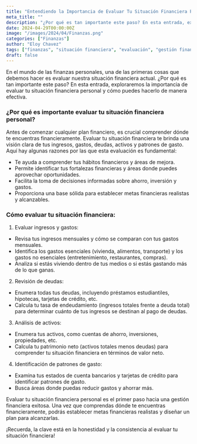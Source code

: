 ```yaml
---
title: "Entendiendo la Importancia de Evaluar Tu Situación Financiera Personal"
meta_title: ""
description: "¿Por qué es tan importante este paso? En esta entrada, exploraremos la importancia de evaluar tu situación financiera personal y cómo puedes hacerlo de manera efectiva."
date: 2024-04-29T00:00:00Z
image: "/images/2024/04/Finanzas.png"
categories: ["Finanzas"]
author: "Eloy Chavez"
tags: ["finanzas", "situación financiera", "evaluación", "gestión financiera"]
draft: false
---
```


En el mundo de las finanzas personales, una de las primeras cosas que debemos hacer es evaluar nuestra situación financiera actual. ¿Por qué es tan importante este paso? En esta entrada, exploraremos la importancia de evaluar tu situación financiera personal y cómo puedes hacerlo de manera efectiva.

### ¿Por qué es importante evaluar tu situación financiera personal?
Antes de comenzar cualquier plan financiero, es crucial comprender dónde te encuentras financieramente. Evaluar tu situación financiera te brinda una visión clara de tus ingresos, gastos, deudas, activos y patrones de gasto. Aquí hay algunas razones por las que esta evaluación es fundamental:

- Te ayuda a comprender tus hábitos financieros y áreas de mejora.
- Permite identificar tus fortalezas financieras y áreas donde puedes aprovechar oportunidades.
- Facilita la toma de decisiones informadas sobre ahorro, inversión y gastos.
- Proporciona una base sólida para establecer metas financieras realistas y alcanzables.

### Cómo evaluar tu situación financiera:

1. Evaluar ingresos y gastos:
- Revisa tus ingresos mensuales y cómo se comparan con tus gastos mensuales.
- Identifica los gastos esenciales (vivienda, alimentos, transporte) y los gastos no esenciales (entretenimiento, restaurantes, compras).
- Analiza si estás viviendo dentro de tus medios o si estás gastando más de lo que ganas.
2. Revisión de deudas:
- Enumera todas tus deudas, incluyendo préstamos estudiantiles, hipotecas, tarjetas de crédito, etc.
- Calcula tu tasa de endeudamiento (ingresos totales frente a deuda total) para determinar cuánto de tus ingresos se destinan al pago de deudas.
3. Análisis de activos:
- Enumera tus activos, como cuentas de ahorro, inversiones, propiedades, etc.
- Calcula tu patrimonio neto (activos totales menos deudas) para comprender tu situación financiera en términos de valor neto.
4. Identificación de patrones de gasto:
- Examina tus estados de cuenta bancarios y tarjetas de crédito para identificar patrones de gasto.
- Busca áreas donde puedas reducir gastos y ahorrar más.

Evaluar tu situación financiera personal es el primer paso hacia una gestión financiera exitosa. Una vez que comprendas dónde te encuentras financieramente, podrás establecer metas financieras realistas y diseñar un plan para alcanzarlas.

¡Recuerda, la clave está en la honestidad y la consistencia al evaluar tu situación financiera!